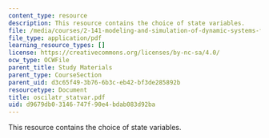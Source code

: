 ```yaml
---
content_type: resource
description: This resource contains the choice of state variables.
file: /media/courses/2-141-modeling-and-simulation-of-dynamic-systems-fall-2006/d9679db03146747f90e4bdab083d92ba_oscilatr_statvar.pdf
file_type: application/pdf
learning_resource_types: []
license: https://creativecommons.org/licenses/by-nc-sa/4.0/
ocw_type: OCWFile
parent_title: Study Materials
parent_type: CourseSection
parent_uid: d3c65f49-3b76-6b3c-eb42-bf3de285892b
resourcetype: Document
title: oscilatr_statvar.pdf
uid: d9679db0-3146-747f-90e4-bdab083d92ba
---
```

This resource contains the choice of state variables.